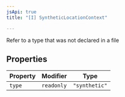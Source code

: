 ```yaml
---
jsApi: true
title: "[I] SyntheticLocationContext"

---
```

Refer to a type that was not declared in a file

## Properties

| Property | Modifier | Type |
| ------ | ------ | ------ |
| `type` | `readonly` | `"synthetic"` |

